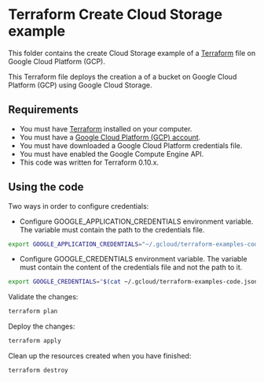 # Terraform Create Cloud Storage example

This folder contains the create Cloud Storage example of a [Terraform](https://www.terraform.io/) file on Google Cloud Platform (GCP).

This Terraform file deploys the creation a of a bucket on Google Cloud Platform (GCP) using Google Cloud Storage.

## Requirements

* You must have [Terraform](https://www.terraform.io/) installed on your computer.
* You must have a [Google Cloud Platform (GCP) account](https://cloud.google.com/).
* You must have downloaded a Google Cloud Platform credentials file.
* You must have enabled the Google Compute Engine API.
* This code was written for Terraform 0.10.x.

## Using the code

Two ways in order to configure credentials:

* Configure GOOGLE_APPLICATION_CREDENTIALS environment variable. The variable must contain the path to the credentials file.

```bash
export GOOGLE_APPLICATION_CREDENTIALS="~/.gcloud/terraform-examples-code.json"
```

* Configure GOOGLE_CREDENTIALS environment variable. The variable must contain the content of the credentials file and not the path to it.

```bash
export GOOGLE_CREDENTIALS="$(cat ~/.gcloud/terraform-examples-code.json)"
```

Validate the changes:

```bash
terraform plan
```

Deploy the changes:

```bash
terraform apply
```

Clean up the resources created when you have finished:

```bash
terraform destroy
```